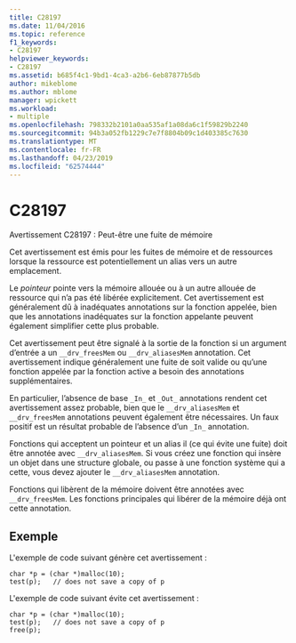 ```yaml
---
title: C28197
ms.date: 11/04/2016
ms.topic: reference
f1_keywords:
- C28197
helpviewer_keywords:
- C28197
ms.assetid: b685f4c1-9bd1-4ca3-a2b6-6eb87877b5db
author: mikeblome
ms.author: mblome
manager: wpickett
ms.workload:
- multiple
ms.openlocfilehash: 798332b2101a0aa535af1a08da6c1f59829b2240
ms.sourcegitcommit: 94b3a052fb1229c7e7f8804b09c1d403385c7630
ms.translationtype: MT
ms.contentlocale: fr-FR
ms.lasthandoff: 04/23/2019
ms.locfileid: "62574444"
---
```

# <a name="c28197"></a>C28197
Avertissement C28197 : Peut-être une fuite de mémoire

 Cet avertissement est émis pour les fuites de mémoire et de ressources lorsque la ressource est potentiellement un alias vers un autre emplacement.

 Le *pointeur* pointe vers la mémoire allouée ou à un autre allouée de ressource qui n’a pas été libérée explicitement. Cet avertissement est généralement dû à inadéquates annotations sur la fonction appelée, bien que les annotations inadéquates sur la fonction appelante peuvent également simplifier cette plus probable.

 Cet avertissement peut être signalé à la sortie de la fonction si un argument d’entrée a un `__drv_freesMem` ou `__drv_aliasesMem` annotation. Cet avertissement indique généralement une fuite de soit valide ou qu’une fonction appelée par la fonction active a besoin des annotations supplémentaires.

 En particulier, l’absence de base `_In_` et `_Out_` annotations rendent cet avertissement assez probable, bien que le `__drv_aliasesMem` et `__drv_freesMem` annotations peuvent également être nécessaires. Un faux positif est un résultat probable de l’absence d’un `_In_` annotation.

 Fonctions qui acceptent un pointeur et un alias il (ce qui évite une fuite) doit être annotée avec `__drv_aliasesMem`. Si vous créez une fonction qui insère un objet dans une structure globale, ou passe à une fonction système qui a cette, vous devez ajouter le `__drv_aliasesMem` annotation.

 Fonctions qui libèrent de la mémoire doivent être annotées avec `__drv_freesMem`. Les fonctions principales qui libérer de la mémoire déjà ont cette annotation.

## <a name="example"></a>Exemple
 L'exemple de code suivant génère cet avertissement :

```
char *p = (char *)malloc(10);
test(p);   // does not save a copy of p
```

 L'exemple de code suivant évite cet avertissement :

```
char *p = (char *)malloc(10);
test(p);   // does not save a copy of p
free(p);
```